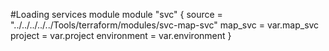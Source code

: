 #Loading services module
module "svc" {
   source = "../../../../../Tools/terraform/modules/svc-map-svc"
   map_svc = var.map_svc
   project = var.project
   environment = var.environment
}
